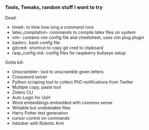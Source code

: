 ### Tools, Tweaks, random stuff I want to try

Dead:

* timeit- to time how long a command runs
* latex_compilation- commands to compile latex files on system
* vim- contains vim config file and cheetsheet, uses vim plug plugin
* bashrc- bash config file
* gitcred- shortcut to copy git cred to clipboard
* rasp_config.md- config files for raspberry bullseye setup

Gotta kill:

* Unscrambler- tool to unscramble given letters
* Crossword solver
* Python scraping tool to collect PhD notifications from Twitter
* Multiple copy, paste tool
* Zotero CLI
* Auto Login for UoH
* Word embeddings embedded with common sense
* Writable but undeletable files
* Harry Potter text generation
* cursor control on commands
* Inktober with Robotic Arm
